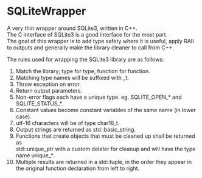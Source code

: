# SQLiteWrapper
A very thin wrapper around SQLite3, written in C++.  
The C interface of SQLite3 is a good interface for the most part.  
The goal of this wrapper is to add type safety where it is useful, apply RAII  
to outputs and generally make the library cleaner to call from C++.  

The rules used for wrapping the SQLite3 library are as follows:  
1. Match the library; type for type, function for function.  
2. Matching type names will be suffixed with \_t.  
3. Throw exception on error.  
4. Return output parameters.  
5. Non-error flags each have a unique type. eg. SQLITE_OPEN\_\* and  
SQLITE_STATUS\_\*.  
6. Constant values become constant variables of the same name (in lower case).  
7. utf-16 characters will be of type char16_t.  
8. Output strings are returned as std::basic_string.  
9. Functions that create objects that must be cleaned up shall be returned as  
std::unique_ptr<T> with a custom deleter for cleanup and will have the type  
name unique\_\*.  
10. Multiple results are returned in a std::tuple, in the order they appear in  
the original function declaration from left to right.  
